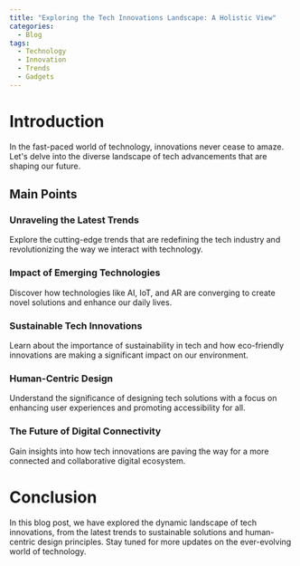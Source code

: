 ```yaml
---
title: "Exploring the Tech Innovations Landscape: A Holistic View"
categories:
  - Blog
tags:
  - Technology
  - Innovation
  - Trends
  - Gadgets
---
```


# Introduction
In the fast-paced world of technology, innovations never cease to amaze. Let's delve into the diverse landscape of tech advancements that are shaping our future.

## Main Points
### Unraveling the Latest Trends
Explore the cutting-edge trends that are redefining the tech industry and revolutionizing the way we interact with technology.

### Impact of Emerging Technologies
Discover how technologies like AI, IoT, and AR are converging to create novel solutions and enhance our daily lives.

### Sustainable Tech Innovations
Learn about the importance of sustainability in tech and how eco-friendly innovations are making a significant impact on our environment.

### Human-Centric Design
Understand the significance of designing tech solutions with a focus on enhancing user experiences and promoting accessibility for all.

### The Future of Digital Connectivity
Gain insights into how tech innovations are paving the way for a more connected and collaborative digital ecosystem.

# Conclusion
In this blog post, we have explored the dynamic landscape of tech innovations, from the latest trends to sustainable solutions and human-centric design principles. Stay tuned for more updates on the ever-evolving world of technology.